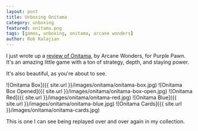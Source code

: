 ```yaml
---
layout: post
title: Unboxing Onitama
category: unboxing
featured: onitama.png
tags: [games, unboxing, onitama, arcane wonders]
author: Rob Kalajian
---
```


I just wrote up a [review of Onitama](http://www.purplepawn.com/2016/04/second-lookonitama/), by Arcane Wonders, for Purple Pawn.  It's an amazing little game with a ton of strategy, depth, and staying power.

It's also beautiful, as you're about to see.

![Onitama Box]({{ site.url }}/images/onitama/onitama-box.jpg)
![Onitama Box Opened]({{ site.url }}/images/onitama/onitama-box-open.jpg)
![Onitama Red]({{ site.url }}/images/onitama/onitama-red.jpg)
![Onitama Blue]({{ site.url }}/images/onitama/onitama-blue.jpg)
![Onitama Cards]({{ site.url }}/images/onitama/onitama-cards.jpg)

This is one I can see being replayed over and over again in my collection.
